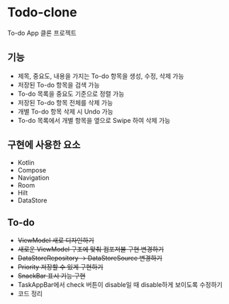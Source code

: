 # Todo-clone
To-do App 클론 프로젝트

## 기능
* 제목, 중요도, 내용을 가지는 To-do 항목을 생성, 수정, 삭제 가능
* 저장된 To-do 항목을 검색 가능
* To-do 목록을 중요도 기준으로 정렬 가능
* 저장된 To-do 항목 전체를 삭제 가능
* 개별 To-do 항목 삭제 시 Undo 가능 
* To-do 목록에서 개별 항목을 옆으로 Swipe 하여 삭제 가능

## 구현에 사용한 요소
* Kotlin
* Compose
* Navigation
* Room
* Hilt
* DataStore

## To-do
* ~~ViewModel 새로 디자인하기~~
* ~~새로운 ViewModel 구조에 맞춰 컴포저블 구현 변경하기~~ 
* ~~DataStoreRepository -> DataStoreSource 변경하기~~
* ~~Priority 저장할 수 있게 구현하기~~ 
* ~~SnackBar 표시 기능 구현~~
* TaskAppBar에서 check 버튼이 disable일 때 disable하게 보이도록 수정하기
* 코드 정리 
